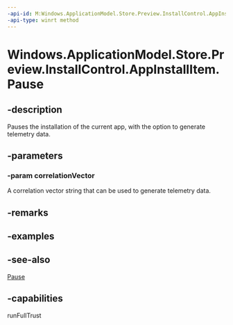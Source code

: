 ```yaml
---
-api-id: M:Windows.ApplicationModel.Store.Preview.InstallControl.AppInstallItem.Pause(System.String)
-api-type: winrt method
---
```


<!-- Method syntax
public void Pause(System.String correlationVector)
-->

# Windows.ApplicationModel.Store.Preview.InstallControl.AppInstallItem.Pause

## -description
Pauses the installation of the current app, with the option to generate telemetry data.

## -parameters
### -param correlationVector
A correlation vector string that can be used to generate telemetry data.

## -remarks

## -examples

## -see-also
[Pause](appinstallitem_pause_1953642114.md)
## -capabilities
runFullTrust
